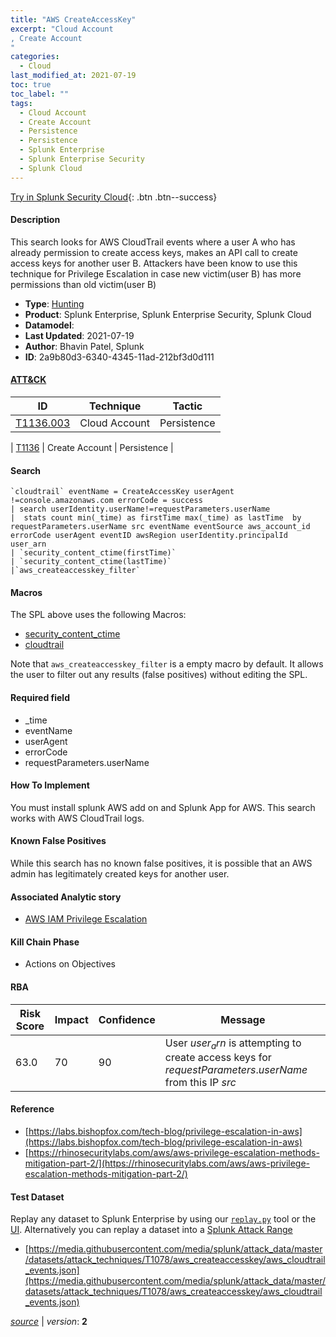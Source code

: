 ```yaml
---
title: "AWS CreateAccessKey"
excerpt: "Cloud Account
, Create Account
"
categories:
  - Cloud
last_modified_at: 2021-07-19
toc: true
toc_label: ""
tags:
  - Cloud Account
  - Create Account
  - Persistence
  - Persistence
  - Splunk Enterprise
  - Splunk Enterprise Security
  - Splunk Cloud
---
```




[Try in Splunk Security Cloud](https://www.splunk.com/en_us/cyber-security.html){: .btn .btn--success}

#### Description

This search looks for AWS CloudTrail events where a user A who has already permission to create access keys, makes an API call to create access keys for another user B. Attackers have been know to use this technique for Privilege Escalation in case new victim(user B) has more permissions than old victim(user B)

- **Type**: [Hunting](https://github.com/splunk/security_content/wiki/object-Analytic-Types)
- **Product**: Splunk Enterprise, Splunk Enterprise Security, Splunk Cloud
- **Datamodel**: 
- **Last Updated**: 2021-07-19
- **Author**: Bhavin Patel, Splunk
- **ID**: 2a9b80d3-6340-4345-11ad-212bf3d0d111


#### [ATT&CK](https://attack.mitre.org/)

| ID             | Technique        |  Tactic             |
| -------------- | ---------------- |-------------------- |
| [T1136.003](https://attack.mitre.org/techniques/T1136/003/) | Cloud Account | Persistence |

| [T1136](https://attack.mitre.org/techniques/T1136/) | Create Account | Persistence |

#### Search

```
`cloudtrail` eventName = CreateAccessKey userAgent !=console.amazonaws.com errorCode = success
| search userIdentity.userName!=requestParameters.userName  
|  stats count min(_time) as firstTime max(_time) as lastTime  by requestParameters.userName src eventName eventSource aws_account_id errorCode userAgent eventID awsRegion userIdentity.principalId user_arn 
| `security_content_ctime(firstTime)` 
| `security_content_ctime(lastTime)`
|`aws_createaccesskey_filter`
```

#### Macros
The SPL above uses the following Macros:
* [security_content_ctime](https://github.com/splunk/security_content/blob/develop/macros/security_content_ctime.yml)
* [cloudtrail](https://github.com/splunk/security_content/blob/develop/macros/cloudtrail.yml)

Note that `aws_createaccesskey_filter` is a empty macro by default. It allows the user to filter out any results (false positives) without editing the SPL.

#### Required field
* _time
* eventName
* userAgent
* errorCode
* requestParameters.userName


#### How To Implement
You must install splunk AWS add on and Splunk App for AWS. This search works with AWS CloudTrail logs.

#### Known False Positives
While this search has no known false positives, it is possible that an AWS admin has legitimately created keys for another user.

#### Associated Analytic story
* [AWS IAM Privilege Escalation](/stories/aws_iam_privilege_escalation)


#### Kill Chain Phase
* Actions on Objectives



#### RBA

| Risk Score  | Impact      | Confidence   | Message      |
| ----------- | ----------- |--------------|--------------|
| 63.0 | 70 | 90 | User $user_arn$ is attempting to create access keys for $requestParameters.userName$ from this IP $src$ |




#### Reference

* [https://labs.bishopfox.com/tech-blog/privilege-escalation-in-aws](https://labs.bishopfox.com/tech-blog/privilege-escalation-in-aws)
* [https://rhinosecuritylabs.com/aws/aws-privilege-escalation-methods-mitigation-part-2/](https://rhinosecuritylabs.com/aws/aws-privilege-escalation-methods-mitigation-part-2/)



#### Test Dataset
Replay any dataset to Splunk Enterprise by using our [`replay.py`](https://github.com/splunk/attack_data#using-replaypy) tool or the [UI](https://github.com/splunk/attack_data#using-ui).
Alternatively you can replay a dataset into a [Splunk Attack Range](https://github.com/splunk/attack_range#replay-dumps-into-attack-range-splunk-server)


* [https://media.githubusercontent.com/media/splunk/attack_data/master/datasets/attack_techniques/T1078/aws_createaccesskey/aws_cloudtrail_events.json](https://media.githubusercontent.com/media/splunk/attack_data/master/datasets/attack_techniques/T1078/aws_createaccesskey/aws_cloudtrail_events.json)



[*source*](https://github.com/splunk/security_content/tree/develop/detections/cloud/aws_createaccesskey.yml) \| *version*: **2**